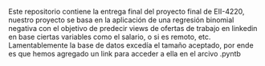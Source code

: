 Este repositorio contiene la entrega final del proyecto final de EII-4220, nuestro proyecto se basa en la aplicación de una regresión binomial negativa con el objetivo de predecir views de ofertas de trabajo en linkedin en base ciertas variables como el salario, o si es remoto, etc.
Lamentablemente la base de datos excedía el tamaño aceptado, por ende es que hemos agregado un link para acceder a ella en el arcivo .pyntb
